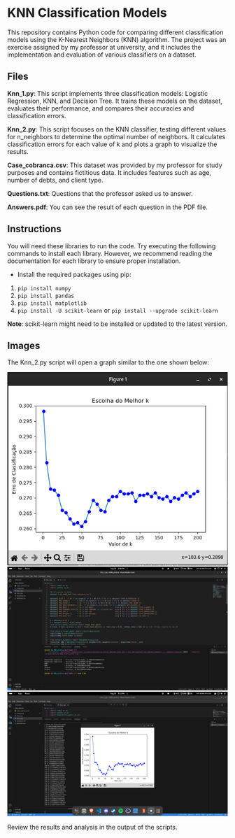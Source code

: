 # KNN Classification Models

This repository contains Python code for comparing different classification models using the K-Nearest Neighbors (KNN) algorithm. The project was an exercise assigned by my professor at university, and it includes the implementation and evaluation of various classifiers on a dataset.

## **Files**
**Knn_1.py**: This script implements three classification models: Logistic Regression, KNN, and Decision Tree. It trains these models on the dataset, evaluates their performance, and compares their accuracies and classification errors.

**Knn_2.py**: This script focuses on the KNN classifier, testing different values for n_neighbors to determine the optimal number of neighbors. It calculates classification errors for each value of k and plots a graph to visualize the results.

**Case_cobranca.csv**: This dataset was provided by my professor for study purposes and contains fictitious data. It includes features such as age, number of debts, and client type.

**Questions.txt**: Questions that the professor asked us to answer.

**Answers.pdf**: You can see the result of each question in the PDF file.

## **Instructions** 
You will need these libraries to run the code. 
Try executing the following commands to install each library. 
However, we recommend reading the documentation for each library to ensure proper installation.
- Install the required packages using pip:
1. `pip install numpy`
2. `pip install pandas`
3. `pip install matplotlib`
4. `pip install -U scikit-learn` or `pip install --upgrade scikit-learn`

**Note**: scikit-learn might need to be installed or updated to the latest version.

## **Images** 

The Knn_2.py script will open a graph similar to the one shown below:

<p align="center">
 <img src="https://github.com/victorrossh/KNN-Classification-Analysis/blob/main/images/graph.png"/>
  <img src="https://github.com/victorrossh/KNN-Classification-Analysis/blob/main/images/terminal1.png"/>
   <img src="https://github.com/victorrossh/KNN-Classification-Analysis/blob/main/images/terminal2.png"/>
</p>

Review the results and analysis in the output of the scripts.

